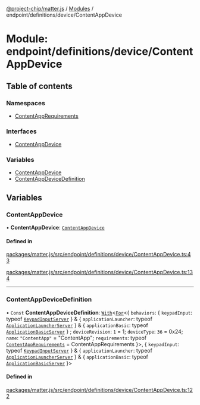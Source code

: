 [@project-chip/matter.js](../README.md) / [Modules](../modules.md) / endpoint/definitions/device/ContentAppDevice

# Module: endpoint/definitions/device/ContentAppDevice

## Table of contents

### Namespaces

- [ContentAppRequirements](endpoint_definitions_device_ContentAppDevice.ContentAppRequirements.md)

### Interfaces

- [ContentAppDevice](../interfaces/endpoint_definitions_device_ContentAppDevice.ContentAppDevice.md)

### Variables

- [ContentAppDevice](endpoint_definitions_device_ContentAppDevice.md#contentappdevice)
- [ContentAppDeviceDefinition](endpoint_definitions_device_ContentAppDevice.md#contentappdevicedefinition)

## Variables

### ContentAppDevice

• **ContentAppDevice**: [`ContentAppDevice`](../interfaces/endpoint_definitions_device_ContentAppDevice.ContentAppDevice.md)

#### Defined in

[packages/matter.js/src/endpoint/definitions/device/ContentAppDevice.ts:43](https://github.com/project-chip/matter.js/blob/5f71eedebdb9fa54338bde320c311bb359b7455d/packages/matter.js/src/endpoint/definitions/device/ContentAppDevice.ts#L43)

[packages/matter.js/src/endpoint/definitions/device/ContentAppDevice.ts:134](https://github.com/project-chip/matter.js/blob/5f71eedebdb9fa54338bde320c311bb359b7455d/packages/matter.js/src/endpoint/definitions/device/ContentAppDevice.ts#L134)

___

### ContentAppDeviceDefinition

• `Const` **ContentAppDeviceDefinition**: [`With`](node_export._internal_.md#with)\<[`For`](behavior_cluster_export._internal_.EndpointType.md#for)\<\{ `behaviors`: \{ `keypadInput`: typeof [`KeypadInputServer`](../classes/behavior_definitions_keypad_input_export.KeypadInputServer.md)  } & \{ `applicationLauncher`: typeof [`ApplicationLauncherServer`](../classes/behavior_definitions_application_launcher_export.ApplicationLauncherServer.md)  } & \{ `applicationBasic`: typeof [`ApplicationBasicServer`](../classes/behavior_definitions_application_basic_export.ApplicationBasicServer.md)  } ; `deviceRevision`: ``1`` = 1; `deviceType`: ``36`` = 0x24; `name`: ``"ContentApp"`` = "ContentApp"; `requirements`: typeof [`ContentAppRequirements`](endpoint_definitions_device_ContentAppDevice.ContentAppRequirements.md) = ContentAppRequirements }\>, \{ `keypadInput`: typeof [`KeypadInputServer`](../classes/behavior_definitions_keypad_input_export.KeypadInputServer.md)  } & \{ `applicationLauncher`: typeof [`ApplicationLauncherServer`](../classes/behavior_definitions_application_launcher_export.ApplicationLauncherServer.md)  } & \{ `applicationBasic`: typeof [`ApplicationBasicServer`](../classes/behavior_definitions_application_basic_export.ApplicationBasicServer.md)  }\>

#### Defined in

[packages/matter.js/src/endpoint/definitions/device/ContentAppDevice.ts:122](https://github.com/project-chip/matter.js/blob/5f71eedebdb9fa54338bde320c311bb359b7455d/packages/matter.js/src/endpoint/definitions/device/ContentAppDevice.ts#L122)
